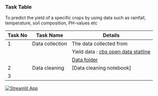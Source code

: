 
### Task Table
To predict the yield of a specific crops by using data such as rainfall, temperature, soil composition, PH-values etc

| Task No| Task Name | Details |
|-|-|-|
|1| Data collection  |  The data collected from 
| | | Yield data : [cbs open data statline](https://opendata.cbs.nl/portal.html?_la=en&_catalog=CBS&tableId=80783eng&_theme=963)|
|||[Data folder](https://github.com/OmdenaAI/omdena-netherlands-circular-economy/tree/main/src/tasks/task-4-crop-yield-prediction/data)|
|2| Data cleaning    |  [Data cleaning notebook] |
|3|         |         |

[![Streamlit App](https://static.streamlit.io/badges/streamlit_badge_black_white.svg)](https://share.streamlit.io/olayile/crop_yield_prediction/main)
